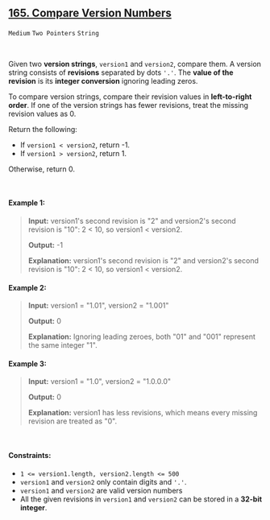 ## [165. Compare Version Numbers](https://leetcode.com/problems/compare-version-numbers)

<code>Medium</code> <code>Two Pointers</code> <code>String</code>

<br>

Given two __version strings__, <code>version1</code> and <code>version2</code>, compare them. A version string consists of __revisions__ separated by dots <code>'.'</code>. The __value of the revision__ is its __integer conversion__ ignoring leading zeros.

To compare version strings, compare their revision values in __left-to-right order__. If one of the version strings has fewer revisions, treat the missing revision values as 0.

Return the following:

- If <code>version1 < version2</code>, return -1.
- If <code>version1 > version2</code>, return 1.

Otherwise, return 0.

<br>

#### Example 1:

> __Input:__ version1's second revision is "2" and version2's second revision is "10": 2 < 10, so version1 < version2.
> 
> __Output:__ -1
> 
> __Explanation:__ version1's second revision is "2" and version2's second revision is "10": 2 < 10, so version1 < version2.

#### Example 2:

> __Input:__ version1 = "1.01", version2 = "1.001"
> 
> __Output:__ 0
> 
> __Explanation:__ Ignoring leading zeroes, both "01" and "001" represent the same integer "1".

#### Example 3:

> __Input:__ version1 = "1.0", version2 = "1.0.0.0"
> 
> __Output:__ 0
> 
> __Explanation:__ version1 has less revisions, which means every missing revision are treated as "0".
 
<br>

#### Constraints:

- <code>1 <= version1.length, version2.length <= 500</code>
- <code>version1</code> and <code>version2</code> only contain digits and <code>'.'</code>.
- <code>version1</code> and <code>version2</code> are valid version numbers
- All the given revisions in <code>version1</code> and <code>version2</code> can be stored in a __32-bit integer__.
